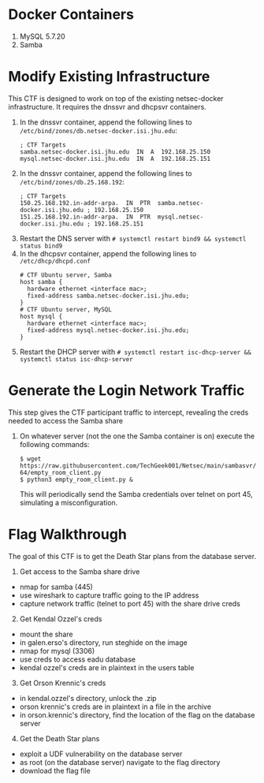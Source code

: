 # Docker Containers
1. MySQL 5.7.20
2. Samba

# Modify Existing Infrastructure
This CTF is designed to work on top of the existing netsec-docker infrastructure. It requires the dnssvr and dhcpsvr containers.
1. In the dnssvr container, append the following lines to ```/etc/bind/zones/db.netsec-docker.isi.jhu.edu```:
   ```
   ; CTF Targets
   samba.netsec-docker.isi.jhu.edu  IN  A  192.168.25.150
   mysql.netsec-docker.isi.jhu.edu  IN  A  192.168.25.151
   ```
2. In the dnssvr container, append the following lines to ```/etc/bind/zones/db.25.168.192```:
   ```
   ; CTF Targets
   150.25.168.192.in-addr-arpa.  IN  PTR  samba.netsec-docker.isi.jhu.edu ; 192.168.25.150
   151.25.168.192.in-addr-arpa.  IN  PTR  mysql.netsec-docker.isi.jhu.edu ; 192.168.25.151
   ```
3. Restart the DNS server with ```# systemctl restart bind9 && systemctl status bind9```
4. In the dhcpsvr container, append the following lines to ```/etc/dhcp/dhcpd.conf```
   ```
   # CTF Ubuntu server, Samba
   host samba {
     hardware ethernet <interface mac>;
     fixed-address samba.netsec-docker.isi.jhu.edu;
   }
   # CTF Ubuntu server, MySQL
   host mysql {
     hardware ethernet <interface mac>;
     fixed-address mysql.netsec-docker.isi.jhu.edu;
   }
   ```
5. Restart the DHCP server with ```# systemctl restart isc-dhcp-server && systemctl status isc-dhcp-server```
# Generate the Login Network Traffic
This step gives the CTF participant traffic to intercept, revealing the creds needed to access the Samba share
1. On whatever server (not the one the Samba container is on) execute the following commands:
    ```
    $ wget https://raw.githubusercontent.com/TechGeek001/Netsec/main/sambasvr/UbuntuServerX86-64/empty_room_client.py
    $ python3 empty_room_client.py &
    ```
   This will periodically send the Samba credentials over telnet on port 45, simulating a misconfiguration.
# Flag Walkthrough
The goal of this CTF is to get the Death Star plans from the database server.
1. Get access to the Samba share drive
  * nmap for samba (445)
  * use wireshark to capture traffic going to the IP address
  * capture network traffic (telnet to port 45) with the share drive creds
2. Get Kendal Ozzel's creds
  * mount the share
  * in galen.erso's directory, run steghide on the image
  * nmap for mysql (3306)
  * use creds to access eadu database
  * kendal ozzel's creds are in plaintext in the users table
3. Get Orson Krennic's creds
  * in kendal.ozzel's directory, unlock the .zip
  * orson krennic's creds are in plaintext in a file in the archive
  * in orson.krennic's directory, find the location of the flag on the database server
4. Get the Death Star plans
  * exploit a UDF vulnerability on the database server
  * as root (on the database server) navigate to the flag directory
  * download the flag file
